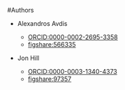 #Authors

* Alexandros Avdis
    * [ORCID:0000-0002-2695-3358](https://orcid.org/0000-0002-2695-3358)
    * [figshare:566335](https://figshare.com/authors/Alexandros_Avdis/566335)

* Jon Hill
    * [ORCID:0000-0003-1340-4373](https://orcid.org/0000-0003-1340-4373)
    * [figshare:97357](https://figshare.com/authors/Jon_Hill/97357)
